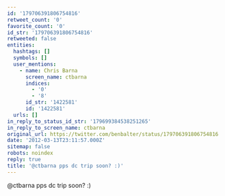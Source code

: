 ```yaml
---
id: '179706391806754816'
retweet_count: '0'
favorite_count: '0'
id_str: '179706391806754816'
retweeted: false
entities:
  hashtags: []
  symbols: []
  user_mentions:
    - name: Chris Barna
      screen_name: ctbarna
      indices:
        - '0'
        - '8'
      id_str: '1422581'
      id: '1422581'
  urls: []
in_reply_to_status_id_str: '179699384538251265'
in_reply_to_screen_name: ctbarna
original_url: https://twitter.com/benbalter/status/179706391806754816
date: '2012-03-13T23:11:57.000Z'
sitemap: false
robots: noindex
reply: true
title: '@ctbarna pps dc trip soon? :)'
---
```


@ctbarna pps dc trip soon? :)